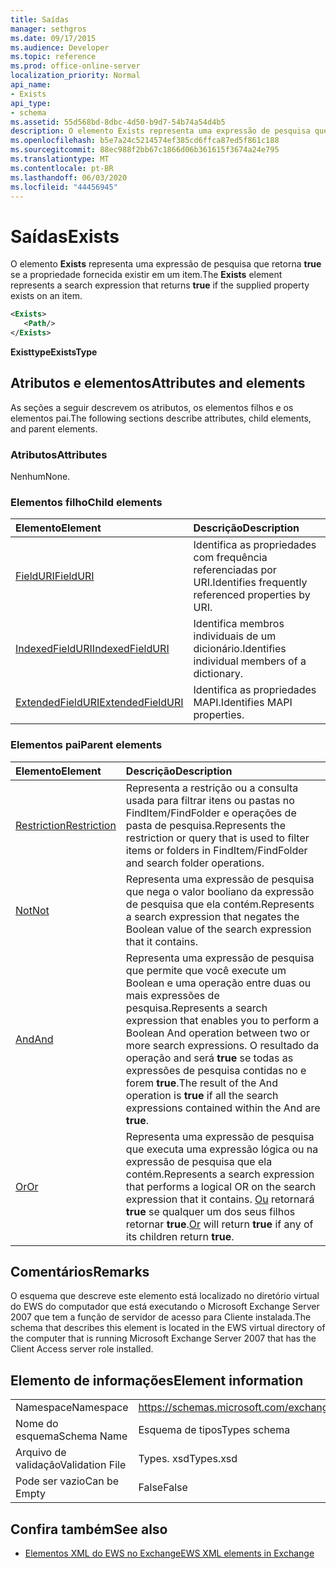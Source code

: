 ```yaml
---
title: Saídas
manager: sethgros
ms.date: 09/17/2015
ms.audience: Developer
ms.topic: reference
ms.prod: office-online-server
localization_priority: Normal
api_name:
- Exists
api_type:
- schema
ms.assetid: 55d568bd-8dbc-4d50-b9d7-54b74a54d4b5
description: O elemento Exists representa uma expressão de pesquisa que retorna true se a propriedade fornecida existir em um item.
ms.openlocfilehash: b5e7a24c5214574ef385cd6ffca87ed5f861c188
ms.sourcegitcommit: 88ec988f2bb67c1866d06b361615f3674a24e795
ms.translationtype: MT
ms.contentlocale: pt-BR
ms.lasthandoff: 06/03/2020
ms.locfileid: "44456945"
---
```

# <a name="exists"></a><span data-ttu-id="f9fe6-103">Saídas</span><span class="sxs-lookup"><span data-stu-id="f9fe6-103">Exists</span></span>

<span data-ttu-id="f9fe6-104">O elemento **Exists** representa uma expressão de pesquisa que retorna **true** se a propriedade fornecida existir em um item.</span><span class="sxs-lookup"><span data-stu-id="f9fe6-104">The **Exists** element represents a search expression that returns **true** if the supplied property exists on an item.</span></span> 
  
```xml
<Exists>
   <Path/>
</Exists>
```

 <span data-ttu-id="f9fe6-105">**Existtype**</span><span class="sxs-lookup"><span data-stu-id="f9fe6-105">**ExistsType**</span></span>
## <a name="attributes-and-elements"></a><span data-ttu-id="f9fe6-106">Atributos e elementos</span><span class="sxs-lookup"><span data-stu-id="f9fe6-106">Attributes and elements</span></span>

<span data-ttu-id="f9fe6-107">As seções a seguir descrevem os atributos, os elementos filhos e os elementos pai.</span><span class="sxs-lookup"><span data-stu-id="f9fe6-107">The following sections describe attributes, child elements, and parent elements.</span></span>
  
### <a name="attributes"></a><span data-ttu-id="f9fe6-108">Atributos</span><span class="sxs-lookup"><span data-stu-id="f9fe6-108">Attributes</span></span>

<span data-ttu-id="f9fe6-109">Nenhum</span><span class="sxs-lookup"><span data-stu-id="f9fe6-109">None.</span></span>
  
### <a name="child-elements"></a><span data-ttu-id="f9fe6-110">Elementos filho</span><span class="sxs-lookup"><span data-stu-id="f9fe6-110">Child elements</span></span>

|<span data-ttu-id="f9fe6-111">**Elemento**</span><span class="sxs-lookup"><span data-stu-id="f9fe6-111">**Element**</span></span>|<span data-ttu-id="f9fe6-112">**Descrição**</span><span class="sxs-lookup"><span data-stu-id="f9fe6-112">**Description**</span></span>|
|:-----|:-----|
|[<span data-ttu-id="f9fe6-113">FieldURI</span><span class="sxs-lookup"><span data-stu-id="f9fe6-113">FieldURI</span></span>](fielduri.md) <br/> |<span data-ttu-id="f9fe6-114">Identifica as propriedades com frequência referenciadas por URI.</span><span class="sxs-lookup"><span data-stu-id="f9fe6-114">Identifies frequently referenced properties by URI.</span></span>  <br/> |
|[<span data-ttu-id="f9fe6-115">IndexedFieldURI</span><span class="sxs-lookup"><span data-stu-id="f9fe6-115">IndexedFieldURI</span></span>](indexedfielduri.md) <br/> |<span data-ttu-id="f9fe6-116">Identifica membros individuais de um dicionário.</span><span class="sxs-lookup"><span data-stu-id="f9fe6-116">Identifies individual members of a dictionary.</span></span>  <br/> |
|[<span data-ttu-id="f9fe6-117">ExtendedFieldURI</span><span class="sxs-lookup"><span data-stu-id="f9fe6-117">ExtendedFieldURI</span></span>](extendedfielduri.md) <br/> |<span data-ttu-id="f9fe6-118">Identifica as propriedades MAPI.</span><span class="sxs-lookup"><span data-stu-id="f9fe6-118">Identifies MAPI properties.</span></span>  <br/> |
   
### <a name="parent-elements"></a><span data-ttu-id="f9fe6-119">Elementos pai</span><span class="sxs-lookup"><span data-stu-id="f9fe6-119">Parent elements</span></span>

|<span data-ttu-id="f9fe6-120">**Elemento**</span><span class="sxs-lookup"><span data-stu-id="f9fe6-120">**Element**</span></span>|<span data-ttu-id="f9fe6-121">**Descrição**</span><span class="sxs-lookup"><span data-stu-id="f9fe6-121">**Description**</span></span>|
|:-----|:-----|
|[<span data-ttu-id="f9fe6-122">Restriction</span><span class="sxs-lookup"><span data-stu-id="f9fe6-122">Restriction</span></span>](restriction.md) <br/> |<span data-ttu-id="f9fe6-123">Representa a restrição ou a consulta usada para filtrar itens ou pastas no FindItem/FindFolder e operações de pasta de pesquisa.</span><span class="sxs-lookup"><span data-stu-id="f9fe6-123">Represents the restriction or query that is used to filter items or folders in FindItem/FindFolder and search folder operations.</span></span>  <br/> |
|[<span data-ttu-id="f9fe6-124">Not</span><span class="sxs-lookup"><span data-stu-id="f9fe6-124">Not</span></span>](not.md) <br/> |<span data-ttu-id="f9fe6-125">Representa uma expressão de pesquisa que nega o valor booliano da expressão de pesquisa que ela contém.</span><span class="sxs-lookup"><span data-stu-id="f9fe6-125">Represents a search expression that negates the Boolean value of the search expression that it contains.</span></span>  <br/> |
|[<span data-ttu-id="f9fe6-126">And</span><span class="sxs-lookup"><span data-stu-id="f9fe6-126">And</span></span>](and.md) <br/> |<span data-ttu-id="f9fe6-127">Representa uma expressão de pesquisa que permite que você execute um Boolean e uma operação entre duas ou mais expressões de pesquisa.</span><span class="sxs-lookup"><span data-stu-id="f9fe6-127">Represents a search expression that enables you to perform a Boolean And operation between two or more search expressions.</span></span> <span data-ttu-id="f9fe6-128">O resultado da operação and será **true** se todas as expressões de pesquisa contidas no e forem **true**.</span><span class="sxs-lookup"><span data-stu-id="f9fe6-128">The result of the And operation is **true** if all the search expressions contained within the And are **true**.</span></span>  <br/> |
|[<span data-ttu-id="f9fe6-129">Or</span><span class="sxs-lookup"><span data-stu-id="f9fe6-129">Or</span></span>](or.md) <br/> |<span data-ttu-id="f9fe6-130">Representa uma expressão de pesquisa que executa uma expressão lógica ou na expressão de pesquisa que ela contém.</span><span class="sxs-lookup"><span data-stu-id="f9fe6-130">Represents a search expression that performs a logical OR on the search expression that it contains.</span></span> <span data-ttu-id="f9fe6-131">[Ou](or.md) retornará **true** se qualquer um dos seus filhos retornar **true**.</span><span class="sxs-lookup"><span data-stu-id="f9fe6-131">[Or](or.md) will return **true** if any of its children return **true**.</span></span>  <br/> |
   
## <a name="remarks"></a><span data-ttu-id="f9fe6-132">Comentários</span><span class="sxs-lookup"><span data-stu-id="f9fe6-132">Remarks</span></span>

<span data-ttu-id="f9fe6-133">O esquema que descreve este elemento está localizado no diretório virtual do EWS do computador que está executando o Microsoft Exchange Server 2007 que tem a função de servidor de acesso para Cliente instalada.</span><span class="sxs-lookup"><span data-stu-id="f9fe6-133">The schema that describes this element is located in the EWS virtual directory of the computer that is running Microsoft Exchange Server 2007 that has the Client Access server role installed.</span></span>
  
## <a name="element-information"></a><span data-ttu-id="f9fe6-134">Elemento de informações</span><span class="sxs-lookup"><span data-stu-id="f9fe6-134">Element information</span></span>

|||
|:-----|:-----|
|<span data-ttu-id="f9fe6-135">Namespace</span><span class="sxs-lookup"><span data-stu-id="f9fe6-135">Namespace</span></span>  <br/> |https://schemas.microsoft.com/exchange/services/2006/types  <br/> |
|<span data-ttu-id="f9fe6-136">Nome do esquema</span><span class="sxs-lookup"><span data-stu-id="f9fe6-136">Schema Name</span></span>  <br/> |<span data-ttu-id="f9fe6-137">Esquema de tipos</span><span class="sxs-lookup"><span data-stu-id="f9fe6-137">Types schema</span></span>  <br/> |
|<span data-ttu-id="f9fe6-138">Arquivo de validação</span><span class="sxs-lookup"><span data-stu-id="f9fe6-138">Validation File</span></span>  <br/> |<span data-ttu-id="f9fe6-139">Types. xsd</span><span class="sxs-lookup"><span data-stu-id="f9fe6-139">Types.xsd</span></span>  <br/> |
|<span data-ttu-id="f9fe6-140">Pode ser vazio</span><span class="sxs-lookup"><span data-stu-id="f9fe6-140">Can be Empty</span></span>  <br/> |<span data-ttu-id="f9fe6-141">False</span><span class="sxs-lookup"><span data-stu-id="f9fe6-141">False</span></span>  <br/> |
   
## <a name="see-also"></a><span data-ttu-id="f9fe6-142">Confira também</span><span class="sxs-lookup"><span data-stu-id="f9fe6-142">See also</span></span>



- [<span data-ttu-id="f9fe6-143">Elementos XML do EWS no Exchange</span><span class="sxs-lookup"><span data-stu-id="f9fe6-143">EWS XML elements in Exchange</span></span>](ews-xml-elements-in-exchange.md)

